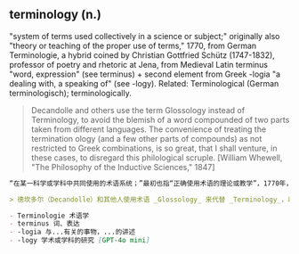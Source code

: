 ## terminology (n.)

"system of terms used collectively in a science or subject;" originally also "theory or teaching of the proper use of terms," 1770, from German Terminologie, a hybrid coined by Christian Gottfried Schütz (1747-1832), professor of poetry and rhetoric at Jena, from Medieval Latin terminus "word, expression" (see terminus) + second element from Greek -logia "a dealing with, a speaking of" (see -logy). Related: Terminological (German terminologisch); terminologically.

> Decandolle and others use the term Glossology instead of Terminology, to avoid the blemish of a word compounded of two parts taken from different languages. The convenience of treating the termination ology (and a few other parts of compounds) as not restricted to Greek combinations, is so great, that I shall venture, in these cases, to disregard this philological scruple. [William Whewell, "The Philosophy of the Inductive Sciences," 1847]

```md
“在某一科学或学科中共同使用的术语系统；”最初也指“正确使用术语的理论或教学”，1770年，来源于德语 _Terminologie_，这是克里斯蒂安·戈特弗里德·舒茨（Christian Gottfried Schütz，1747-1832）创造的混合词，他是耶拿的诗歌与修辞教授，来自中世纪拉丁语 _terminus_ “词、表达”（参见 _terminus_）+第二个成分来自希腊语 -logia “与...有关的事物，...的讲述”（参见 -logy）。相关词：_Terminological_（德语 _terminologisch_）；_terminologically_。

> 德坎多尔（Decandolle）和其他人使用术语 _Glossology_ 来代替 _Terminology_，以避免一个由不同语言中两个部分构成的词带来的瑕疵。将词尾 _ology_（以及一些其他复合词部分）视为不受希腊语组合限制的便利性非常大，因此在这些情况下，我将冒险无视这一语言学上的顾虑。 [威廉·惠威尔，"归纳科学的哲学"，1847年]

- Terminologie 术语学
- terminus 词、表达
- -logia 与...有关的事物，...的讲述
- -logy 学术或学科的研究 [GPT-4o mini]
```

